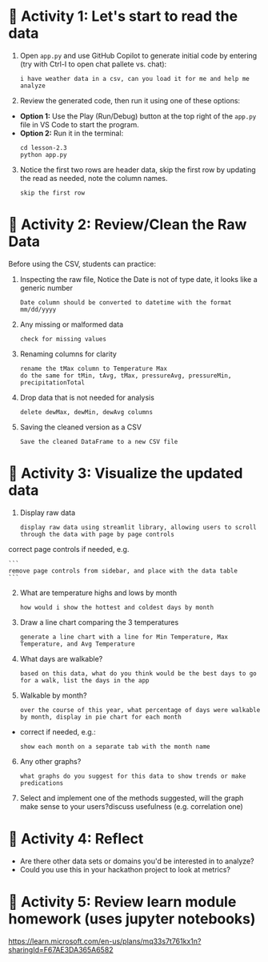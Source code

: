 # 🧪 Activity 1: Let's start to read the data

1. Open `app.py` and use GitHub Copilot to generate initial code by entering (try with Ctrl-I to open chat pallete vs. chat): 

    ```
    i have weather data in a csv, can you load it for me and help me analyze
    ```

2. Review the generated code, then run it using one of these options:

- **Option 1:** Use the Play (Run/Debug) button at the top right of the `app.py` file in VS Code to start the program.
- **Option 2:** Run it in the terminal:
  ```
  cd lesson-2.3
  python app.py
  ```

3. Notice the first two rows are header data, skip the first row by updating the read as needed, note the column names. 
    ```
    skip the first row
    ```
# 🧪 Activity 2: Review/Clean the Raw Data

Before using the CSV, students can practice:
1. Inspecting the raw file, Notice the Date is not of type date, it looks like a generic number

    ```
    Date column should be converted to datetime with the format mm/dd/yyyy
    ```

2. Any missing or malformed data
    ```
    check for missing values
    ```

3. Renaming columns for clarity
    ```
    rename the tMax column to Temperature Max
    do the same for tMin, tAvg, tMax, pressureAvg, pressureMin, precipitationTotal
    ```

4. Drop data that is not needed for analysis
    ```
    delete dewMax, dewMin, dewAvg columns
    ```

5. Saving the cleaned version as a CSV
    ```
    Save the cleaned DataFrame to a new CSV file
    ```

# 🧪 Activity 3: Visualize the updated data
1. Display raw data
    ```
    display raw data using streamlit library, allowing users to scroll through the data with page by page controls
    ```

correct page controls if needed, e.g.

    ```
    remove page controls from sidebar, and place with the data table
    ```

2. What are temperature highs and lows by month
    ```
    how would i show the hottest and coldest days by month
    ```

3. Draw a line chart comparing the 3 temperatures
    ```
    generate a line chart with a line for Min Temperature, Max Temperature, and Avg Temperature
    ```

4. What days are walkable?

    ```
    based on this data, what do you think would be the best days to go for a walk, list the days in the app
    ```

5. Walkable by month?

    ```
    over the course of this year, what percentage of days were walkable by month, display in pie chart for each month
    ```

-   correct if needed, e.g.:
    ```
    show each month on a separate tab with the month name
    ```

6. Any other graphs? 

    ```
    what graphs do you suggest for this data to show trends or make predications
    ```

7. Select and implement one of the methods suggested, will the graph make sense to your users?discuss usefulness (e.g. correlation one)

# 🧪 Activity 4: Reflect
- Are there other data sets or domains you'd be interested in to analyze? 
- Could you use this in your hackathon project to look at metrics?

# 🧪 Activity 5: Review learn module homework (uses jupyter notebooks)

https://learn.microsoft.com/en-us/plans/mq33s7t761kx1n?sharingId=F67AE3DA365A6582
